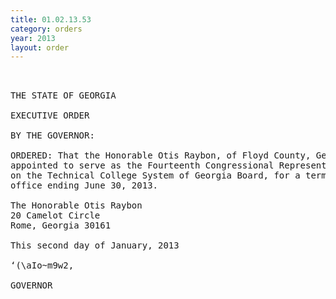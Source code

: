 ```yaml
---
title: 01.02.13.53
category: orders
year: 2013
layout: order
---
```


<pre>   

THE STATE OF GEORGIA

EXECUTIVE ORDER

BY THE GOVERNOR:

ORDERED: That the Honorable Otis Raybon, of Floyd County, Georgia, is
appointed to serve as the Fourteenth Congressional Representative
on the Technical College System of Georgia Board, for a term of
office ending June 30, 2013.

The Honorable Otis Raybon
20 Camelot Circle
Rome, Georgia 30161

This second day of January, 2013

‘(\aIo~m9w2,

GOVERNOR

</pre>
